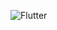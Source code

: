 ![Flutter](https://img.shields.io/badge/Flutter-darkblue?style=flat&logo=flutter&logoColor=%2302569B&logoSize=auto)
